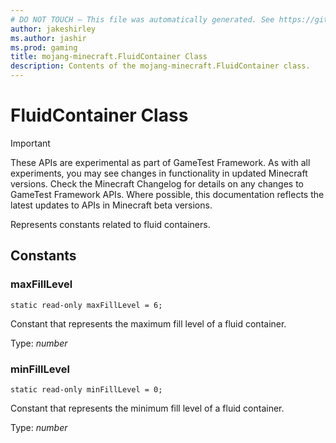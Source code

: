 ```yaml
---
# DO NOT TOUCH — This file was automatically generated. See https://github.com/Mojang/MinecraftScriptingApiDocsGenerator to modify descriptions, examples, etc.
author: jakeshirley
ms.author: jashir
ms.prod: gaming
title: mojang-minecraft.FluidContainer Class
description: Contents of the mojang-minecraft.FluidContainer class.
---
```

# FluidContainer Class
>[!IMPORTANT]
>These APIs are experimental as part of GameTest Framework. As with all experiments, you may see changes in functionality in updated Minecraft versions. Check the Minecraft Changelog for details on any changes to GameTest Framework APIs. Where possible, this documentation reflects the latest updates to APIs in Minecraft beta versions.

Represents constants related to fluid containers.



## Constants
### **maxFillLevel**
`static read-only maxFillLevel = 6;`

Constant that represents the maximum fill level of a fluid container.

Type: *number*


### **minFillLevel**
`static read-only minFillLevel = 0;`

Constant that represents the minimum fill level of a fluid container.

Type: *number*


